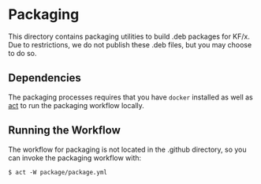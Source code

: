 # Packaging

This directory contains packaging utilities to build .deb packages for KF/x. Due to
restrictions, we do not publish these .deb files, but you may choose to do so.

## Dependencies

The packaging processes requires that you have `docker` installed as well as
[act](https://github.com/nektos/act) to run the packaging workflow locally.

## Running the Workflow

The workflow for packaging is not located in the .github directory, so you can
invoke the packaging workflow with:

```
$ act -W package/package.yml
```